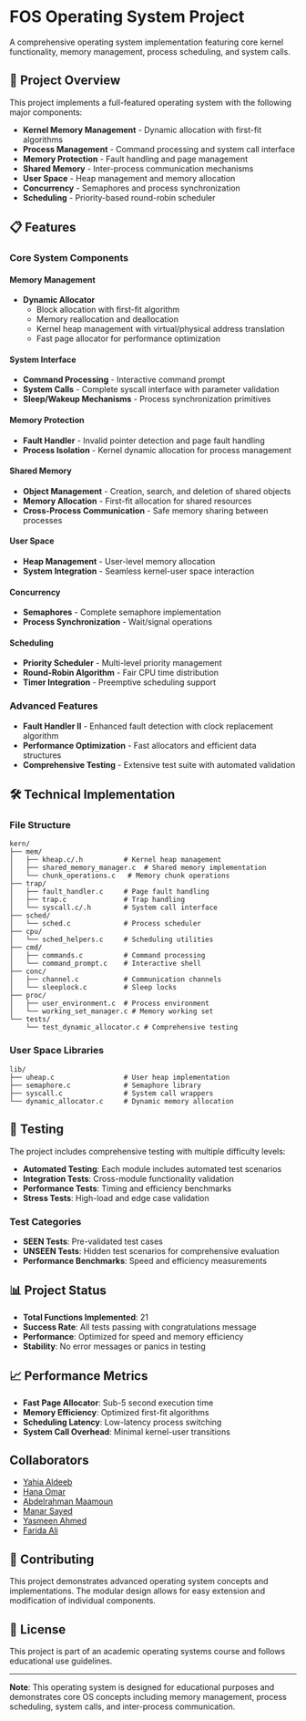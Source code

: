 # FOS Operating System Project

A comprehensive operating system implementation featuring core kernel functionality, memory management, process scheduling, and system calls.

## 🚀 Project Overview

This project implements a full-featured operating system with the following major components:

- **Kernel Memory Management** - Dynamic allocation with first-fit algorithms
- **Process Management** - Command processing and system call interface
- **Memory Protection** - Fault handling and page management
- **Shared Memory** - Inter-process communication mechanisms
- **User Space** - Heap management and memory allocation
- **Concurrency** - Semaphores and process synchronization
- **Scheduling** - Priority-based round-robin scheduler

## 📋 Features

### Core System Components

#### Memory Management
- **Dynamic Allocator**
  - Block allocation with first-fit algorithm
  - Memory reallocation and deallocation
  - Kernel heap management with virtual/physical address translation
  - Fast page allocator for performance optimization

#### System Interface
- **Command Processing** - Interactive command prompt
- **System Calls** - Complete syscall interface with parameter validation
- **Sleep/Wakeup Mechanisms** - Process synchronization primitives

#### Memory Protection
- **Fault Handler** - Invalid pointer detection and page fault handling
- **Process Isolation** - Kernel dynamic allocation for process management

#### Shared Memory
- **Object Management** - Creation, search, and deletion of shared objects
- **Memory Allocation** - First-fit allocation for shared resources
- **Cross-Process Communication** - Safe memory sharing between processes

#### User Space
- **Heap Management** - User-level memory allocation
- **System Integration** - Seamless kernel-user space interaction

#### Concurrency
- **Semaphores** - Complete semaphore implementation
- **Process Synchronization** - Wait/signal operations

#### Scheduling
- **Priority Scheduler** - Multi-level priority management
- **Round-Robin Algorithm** - Fair CPU time distribution
- **Timer Integration** - Preemptive scheduling support

### Advanced Features
- **Fault Handler II** - Enhanced fault detection with clock replacement algorithm
- **Performance Optimization** - Fast allocators and efficient data structures
- **Comprehensive Testing** - Extensive test suite with automated validation

## 🛠️ Technical Implementation

### File Structure
```
kern/
├── mem/
│   ├── kheap.c/.h          # Kernel heap management
│   ├── shared_memory_manager.c  # Shared memory implementation
│   └── chunk_operations.c   # Memory chunk operations
├── trap/
│   ├── fault_handler.c     # Page fault handling
│   ├── trap.c              # Trap handling
│   └── syscall.c/.h        # System call interface
├── sched/
│   └── sched.c             # Process scheduler
├── cpu/
│   └── sched_helpers.c     # Scheduling utilities
├── cmd/
│   ├── commands.c          # Command processing
│   └── command_prompt.c    # Interactive shell
├── conc/
│   ├── channel.c           # Communication channels
│   └── sleeplock.c         # Sleep locks
├── proc/
│   ├── user_environment.c  # Process environment
│   └── working_set_manager.c # Memory working set
└── tests/
    └── test_dynamic_allocator.c # Comprehensive testing
```

### User Space Libraries
```
lib/
├── uheap.c                 # User heap implementation
├── semaphore.c             # Semaphore library
├── syscall.c               # System call wrappers
└── dynamic_allocator.c     # Dynamic memory allocation
```

## 🧪 Testing

The project includes comprehensive testing with multiple difficulty levels:

- **Automated Testing**: Each module includes automated test scenarios
- **Integration Tests**: Cross-module functionality validation  
- **Performance Tests**: Timing and efficiency benchmarks
- **Stress Tests**: High-load and edge case validation

### Test Categories
- **SEEN Tests**: Pre-validated test cases
- **UNSEEN Tests**: Hidden test scenarios for comprehensive evaluation
- **Performance Benchmarks**: Speed and efficiency measurements

## 📊 Project Status

- **Total Functions Implemented**: 21
- **Success Rate**: All tests passing with congratulations message
- **Performance**: Optimized for speed and memory efficiency
- **Stability**: No error messages or panics in testing

## 📈 Performance Metrics

- **Fast Page Allocator**: Sub-5 second execution time
- **Memory Efficiency**: Optimized first-fit algorithms
- **Scheduling Latency**: Low-latency process switching
- **System Call Overhead**: Minimal kernel-user transitions

## Collaborators
- [Yahia Aldeeb](https://github.com/YahiaAldeeb)
- [Hana Omar](https://github.com/HanaOmar1)
- [Abdelrahman Maamoun](https://github.com/amaamoun99)
- [Manar Sayed](https://github.com/Manarsayedd)
- [Yasmeen Ahmed](https://github.com/yassmeenahmedd)
- [Farida Ali](https://github.com/farridaali)

## 🤝 Contributing

This project demonstrates advanced operating system concepts and implementations. The modular design allows for easy extension and modification of individual components.

## 📄 License

This project is part of an academic operating systems course and follows educational use guidelines.

---

**Note**: This operating system is designed for educational purposes and demonstrates core OS concepts including memory management, process scheduling, system calls, and inter-process communication.

